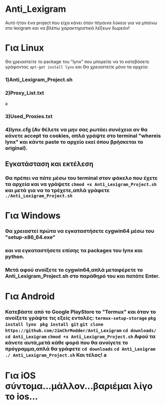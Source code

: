 # Anti_Lexigram
Αυτό ήταν ένα project που είχα κάνει όταν πήγαινα λύκειο για να μπαίνω στο lexigram και να βλέπω χαρακτηριστικά λέξεων δωρεάν!

<h1>Για Linux</h1>
Θα χρειαστείτε το package του "lynx" που μπορείτε να το κατεβάσετε γράφοντας <code>apt-get install lynx</code> και</h1>
Θα χρειαστείτε μόνο τα αρχεία:</h3>
<h3>1)Anti_Lexigram_Project.sh</h3>
<h3>2)Proxy_List.txt</h3>a
<h3>3)Used_Proxies.txt</h3>
<h3>4)lynx.cfg (Αν θέλετε να μην σας ρωτάει συνέχεια αν θα κάνετε accept τα cookies, απλά γράψτε στο terminal "whereis lynx" και κάντε paste το αρχείο εκεί όπου βρήσκεται το original).
</h3>

<h2>Εγκατάσταση και εκτέλεση</h2>
<h3>Θα πρέπει να πάτε μέσω του terminal στον φάκελο που έχετε τα αρχεία και να γράψετε <code>chmod +x Anti_Lexigram_Project.sh</code> και μετά για να το τρέχετε,απλά  γράφετε <code>./Anti_Lexigram_Project.sh</code>

<h1>Για Windows</h1>
<h3>Θα χρειαστεί πρώτα να εγκαταστήσετε cygwin64 μέσω του "setup-x86_64.exe" </h3>
<h3>και να εγκαταστήσετε επίσης τα packages του lynx και python.</h3>
<h3>Μετά αφού ανοίξετε το cygwin64,απλά μεταφέρετε το Anti_Lexigram_Project.sh στο παράθηρό του και πατάτε Enter.</h3>

<h1>Για Android</h1>
<h3>Κατεβάστε από το Google PlayStore το "Termux" και όταν το ανοίξετε γράψτε τις εξείς εντολές:
  <code>termux-setup-storage</code>
  <code>pkg install lynx</code>
 <code> pkg install git</code>
  <code>git clone https://github.com/JimChrModder/Anti_Lexigram</code>
  <code>cd downloads/</code>
  <code>cd Anti_Lexigram</code>
  <code>chmod +x Anti_Lexigram_Project.sh</code>
  Αφού τα κάνετε αυτά,μετά κάθε φορά που θα ανοίγετε το πρόγραμμα,απλά θα γράφετε
  <code>cd downloads</code>
  <code>cd Anti_Lexigram</code>
  <code>./ Anti_Lexigram_Project.sh</code>
  Και τέλος!
  a
  <h1>Για iOS σύντομα...μάλλον...βαριέμαι λίγο το ios...</h1>
